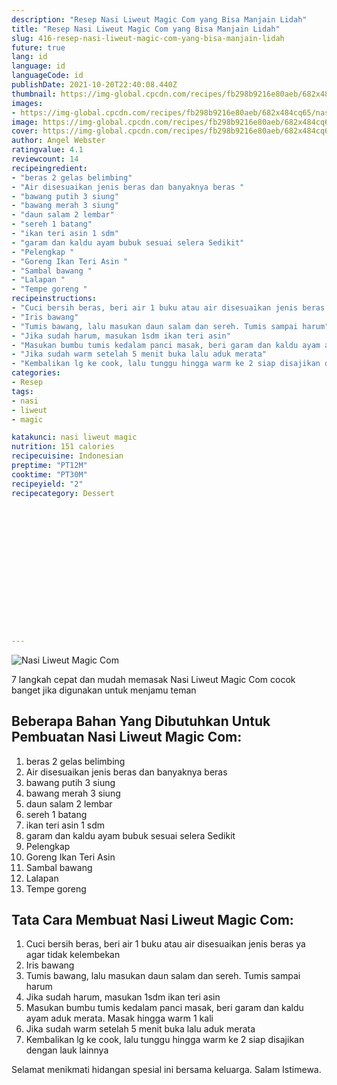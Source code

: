 ```yaml
---
description: "Resep Nasi Liweut Magic Com yang Bisa Manjain Lidah"
title: "Resep Nasi Liweut Magic Com yang Bisa Manjain Lidah"
slug: 416-resep-nasi-liweut-magic-com-yang-bisa-manjain-lidah
future: true
lang: id
language: id
languageCode: id
publishDate: 2021-10-20T22:40:08.440Z 
thumbnail: https://img-global.cpcdn.com/recipes/fb298b9216e80aeb/682x484cq65/nasi-liweut-magic-com-foto-resep-utama.png
images:
- https://img-global.cpcdn.com/recipes/fb298b9216e80aeb/682x484cq65/nasi-liweut-magic-com-foto-resep-utama.png
image: https://img-global.cpcdn.com/recipes/fb298b9216e80aeb/682x484cq65/nasi-liweut-magic-com-foto-resep-utama.png
cover: https://img-global.cpcdn.com/recipes/fb298b9216e80aeb/682x484cq65/nasi-liweut-magic-com-foto-resep-utama.png
author: Angel Webster
ratingvalue: 4.1
reviewcount: 14
recipeingredient:
- "beras 2 gelas belimbing"
- "Air disesuaikan jenis beras dan banyaknya beras "
- "bawang putih 3 siung"
- "bawang merah 3 siung"
- "daun salam 2 lembar"
- "sereh 1 batang"
- "ikan teri asin 1 sdm"
- "garam dan kaldu ayam bubuk sesuai selera Sedikit"
- "Pelengkap "
- "Goreng Ikan Teri Asin "
- "Sambal bawang "
- "Lalapan "
- "Tempe goreng "
recipeinstructions:
- "Cuci bersih beras, beri air 1 buku atau air disesuaikan jenis beras ya agar tidak kelembekan"
- "Iris bawang"
- "Tumis bawang, lalu masukan daun salam dan sereh. Tumis sampai harum"
- "Jika sudah harum, masukan 1sdm ikan teri asin"
- "Masukan bumbu tumis kedalam panci masak, beri garam dan kaldu ayam aduk merata. Masak hingga warm 1 kali"
- "Jika sudah warm setelah 5 menit buka lalu aduk merata"
- "Kembalikan lg ke cook, lalu tunggu hingga warm ke 2 siap disajikan dengan lauk lainnya"
categories:
- Resep
tags:
- nasi
- liweut
- magic

katakunci: nasi liweut magic 
nutrition: 151 calories
recipecuisine: Indonesian
preptime: "PT12M"
cooktime: "PT30M"
recipeyield: "2"
recipecategory: Dessert


     
    
    
    
    
    
    
    
    
    
    
      
    
---
```



![Nasi Liweut Magic Com](https://img-global.cpcdn.com/recipes/fb298b9216e80aeb/682x484cq65/nasi-liweut-magic-com-foto-resep-utama.png)

7 langkah cepat dan mudah memasak  Nasi Liweut Magic Com cocok banget jika digunakan untuk menjamu teman

<!--inarticleads1-->

## Beberapa Bahan Yang Dibutuhkan Untuk Pembuatan Nasi Liweut Magic Com:

1. beras 2 gelas belimbing
1. Air disesuaikan jenis beras dan banyaknya beras 
1. bawang putih 3 siung
1. bawang merah 3 siung
1. daun salam 2 lembar
1. sereh 1 batang
1. ikan teri asin 1 sdm
1. garam dan kaldu ayam bubuk sesuai selera Sedikit
1. Pelengkap 
1. Goreng Ikan Teri Asin 
1. Sambal bawang 
1. Lalapan 
1. Tempe goreng 



<!--inarticleads2-->

## Tata Cara Membuat Nasi Liweut Magic Com:

1. Cuci bersih beras, beri air 1 buku atau air disesuaikan jenis beras ya agar tidak kelembekan
1. Iris bawang
1. Tumis bawang, lalu masukan daun salam dan sereh. Tumis sampai harum
1. Jika sudah harum, masukan 1sdm ikan teri asin
1. Masukan bumbu tumis kedalam panci masak, beri garam dan kaldu ayam aduk merata. Masak hingga warm 1 kali
1. Jika sudah warm setelah 5 menit buka lalu aduk merata
1. Kembalikan lg ke cook, lalu tunggu hingga warm ke 2 siap disajikan dengan lauk lainnya




Selamat menikmati hidangan spesial ini bersama keluarga. Salam Istimewa.
